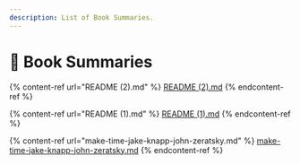 ```yaml
---
description: List of Book Summaries.
---
```


# 📔 Book Summaries

{% content-ref url="README (2).md" %}
[README (2).md](<README (2).md>)
{% endcontent-ref %}

{% content-ref url="README (1).md" %}
[README (1).md](<README (1).md>)
{% endcontent-ref %}

{% content-ref url="make-time-jake-knapp-john-zeratsky.md" %}
[make-time-jake-knapp-john-zeratsky.md](make-time-jake-knapp-john-zeratsky.md)
{% endcontent-ref %}

